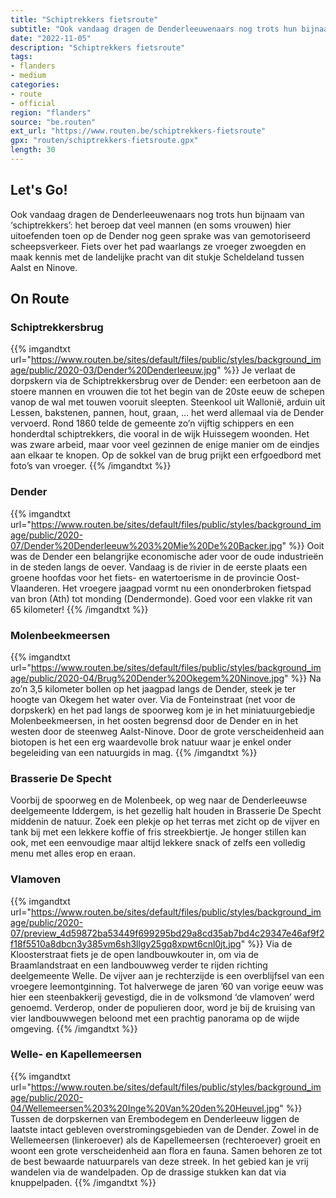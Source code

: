 ```yaml
---
title: "Schiptrekkers fietsroute"
subtitle: "Ook vandaag dragen de Denderleeuwenaars nog trots hun bijnaam van ‘schiptrekkers’"
date: "2022-11-05"
description: "Schiptrekkers fietsroute"
tags:
- flanders
- medium
categories:
- route
- official
region: "flanders"
source: "be.routen"
ext_url: "https://www.routen.be/schiptrekkers-fietsroute"
gpx: "routen/schiptrekkers-fietsroute.gpx"
length: 30
---
```


## Let's Go!

Ook vandaag dragen de Denderleeuwenaars nog trots hun bijnaam van ‘schiptrekkers’: het beroep dat veel mannen (en soms vrouwen) hier uitoefenden toen op de Dender nog geen sprake was van gemotoriseerd scheepsverkeer. Fiets over het pad waarlangs ze vroeger zwoegden en maak kennis met de landelijke pracht van dit stukje Scheldeland tussen Aalst en Ninove.

## On Route

### Schiptrekkersbrug

{{% imgandtxt url="https://www.routen.be/sites/default/files/public/styles/background_image/public/2020-03/Dender%20Denderleeuw.jpg" %}}
Je verlaat de dorpskern via de Schiptrekkersbrug over de Dender: een eerbetoon aan de stoere mannen en vrouwen die tot het begin van de 20ste eeuw de schepen vanop de wal met touwen vooruit sleepten. Steenkool uit Wallonië, arduin uit Lessen, bakstenen, pannen, hout, graan, … het werd allemaal via de Dender vervoerd. Rond 1860 telde de gemeente zo’n vijftig schippers en een honderdtal schiptrekkers, die vooral in de wijk Huissegem woonden. Het was zware arbeid, maar voor veel gezinnen de enige manier om de eindjes aan elkaar te knopen. Op de sokkel van de brug prijkt een erfgoedbord met foto’s van vroeger.
{{% /imgandtxt %}}

### Dender

{{% imgandtxt url="https://www.routen.be/sites/default/files/public/styles/background_image/public/2020-07/Dender%20Denderleeuw%203%20Mie%20De%20Backer.jpg" %}}
Ooit was de Dender een belangrijke economische ader voor de oude industrieën in de steden langs de oever. Vandaag is de rivier in de eerste plaats een groene hoofdas voor het fiets- en watertoerisme in de provincie Oost-Vlaanderen. Het vroegere jaagpad vormt nu een ononderbroken fietspad van bron (Ath) tot monding (Dendermonde). Goed voor een vlakke rit van 65 kilometer!
{{% /imgandtxt %}}

### Molenbeekmeersen

{{% imgandtxt url="https://www.routen.be/sites/default/files/public/styles/background_image/public/2020-04/Brug%20Dender%20Okegem%20Ninove.jpg" %}}
Na zo’n 3,5 kilometer bollen op het jaagpad langs de Dender, steek je ter hoogte van Okegem het water over. Via de Fonteinstraat (net voor de dorpskerk) en het pad langs de spoorweg kom je in het miniatuurgebiedje Molenbeekmeersen, in het oosten begrensd door de Dender en in het westen door de steenweg Aalst-Ninove. Door de grote verscheidenheid aan biotopen is het een erg waardevolle brok natuur waar je enkel onder begeleiding van een natuurgids in mag.
{{% /imgandtxt %}}

### Brasserie De Specht

Voorbij de spoorweg en de Molenbeek, op weg naar de Denderleeuwse deelgemeente Iddergem, is het gezellig halt houden in Brasserie De Specht middenin de natuur. Zoek een plekje op het terras met zicht op de vijver en tank bij met een lekkere koffie of fris streekbiertje. Je honger stillen kan ook, met een eenvoudige maar altijd lekkere snack of zelfs een volledig menu met alles erop en eraan.

### Vlamoven

{{% imgandtxt url="https://www.routen.be/sites/default/files/public/styles/background_image/public/2020-07/preview_4d59872ba53449f699295bd29a8cd35ab7bd4c29347e46af9f2f18f5510a8dbcn3y385vm6sh3llgy25gq8xpwt6cnl0jt.jpg" %}}
Via de Kloosterstraat fiets je de open landbouwkouter in, om via de Braamlandstraat en een landbouwweg verder te rijden richting deelgemeente Welle. De vijver aan je rechterzijde is een overblijfsel van een vroegere leemontginning. Tot halverwege de jaren ’60 van vorige eeuw was hier een steenbakkerij gevestigd, die in de volksmond ‘de vlamoven’ werd genoemd. Verderop, onder de populieren door, word je bij de kruising van vier landbouwwegen beloond met een prachtig panorama op de wijde omgeving.
{{% /imgandtxt %}}

### Welle- en Kapellemeersen

{{% imgandtxt url="https://www.routen.be/sites/default/files/public/styles/background_image/public/2020-04/Wellemeersen%203%20Inge%20Van%20den%20Heuvel.jpg" %}}
Tussen de dorpskernen van Erembodegem en Denderleeuw liggen de laatste intact gebleven overstromingsgebieden van de Dender. Zowel in de Wellemeersen (linkeroever) als de Kapellemeersen (rechteroever) groeit en woont een grote verscheidenheid aan flora en fauna. Samen behoren ze tot de best bewaarde natuurparels van deze streek. In het gebied kan je vrij wandelen via de wandelpaden. Op de drassige stukken kan dat via knuppelpaden.
{{% /imgandtxt %}}


